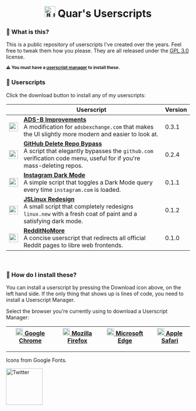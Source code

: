 
<center><h1 align="center"><b><a href="https://github.com/QuarTheDev/userscripts/"><img src="https://is5-ssl.mzstatic.com/image/thumb/Purple126/v4/b5/a3/52/b5a35252-74ea-c14c-e6d7-190944f5c547/AppIcon-85-220-4-2x.png/460x0w.webp" width="30px" alt="👨‍💻" title="Quar's Userscripts"></a> Quar's Userscripts</b></h1></center>
  
### 🤔 What is this?
This is a public repository of userscripts I've created over the years. Feel free to tweak them how you please. They are all released under the [GPL 3.0](https://choosealicense.com/licenses/gpl-3.0/) license.

<sup><b>⚠️ You must have a <a href="#-how-do-i-install-these">userscript manager</a> to install these.</b></sup>

### 📃 Userscripts
Click the download button to install any of my userscripts:

| | Userscript | Version |
|-|------------|---------|
|<a href="https://github.com/QuarTheDev/userscripts/raw/main/adsb-improvements.user.js"><img src="https://github.com/QuarTheDev/userscripts/blob/main/.github/images/download.png?raw=true" width="24px" alt="⬇️" title="Install Userscript">|**[ADS-B Improvements](https://github.com/QuarTheDev/userscripts/blob/main/.github/about/adsb-improvements.md)**<br>A modification for `adsbexchange.com` that makes the UI slightly more modern and easier to look at.|0.3.1|
|<a href="https://github.com/QuarTheDev/userscripts/raw/main/github-bypass.user.js"><img src="https://github.com/QuarTheDev/userscripts/blob/main/.github/images/download.png?raw=true" width="24px" alt="⬇️" title="Install Userscript">|**[GitHub Delete Repo Bypass](https://github.com/QuarTheDev/userscripts/blob/main/.github/about/github-bypass.md)**<br>A script that elegantly bypasses the `github.com` verification code menu, useful for if you're mass-deleting repos.|0.2.4|
|<a href="https://github.com/QuarTheDev/userscripts/raw/main/instagram-dark.user.js"><img src="https://github.com/QuarTheDev/userscripts/blob/main/.github/images/download.png?raw=true" width="24px" alt="⬇️" title="Install Userscript">|**[Instagram Dark Mode](https://github.com/QuarTheDev/userscripts/blob/main/.github/about/instagram-dark.md)**<br>A simple script that toggles a Dark Mode query every time `instagram.com` is loaded.|0.1.1|
|<a href="https://github.com/QuarTheDev/userscripts/raw/main/jslinux-redesign.user.js"><img src="https://github.com/QuarTheDev/userscripts/blob/main/.github/images/download.png?raw=true" width="24px" alt="⬇️" title="Install Userscript">|**[JSLinux Redesign](https://github.com/QuarTheDev/userscripts/blob/main/.github/about/jslinux-redesign.md)**<br>A small script that completely redesigns `linux.new` with a fresh coat of paint and a satisfying dark mode.|0.1.2|
|<a href="https://github.com/QuarTheDev/userscripts/raw/main/redditnomore.user.js"><img src="https://github.com/QuarTheDev/userscripts/blob/main/.github/images/download.png?raw=true" width="24px" alt="⬇️" title="Install Userscript">|**[RedditNoMore](https://github.com/QuarTheDev/userscripts/blob/main/.github/about/redditnomore.md)**<br>A concise userscript that redirects all official Reddit pages to libre web frontends.|0.1.0|

<br>
  
### 🧐 How do I install these?

You can install a userscript by pressing the Download icon above, on the left hand side. If the only thing that shows up is lines of code, you need to install a Userscript Manager.

Select the browser you're currently using to download a Userscript Manager:

<a href=https://chrome.google.com/webstore/detail/violent-monkey/jinjaccalgkegednnccohejagnlnfdag><img src="https://violentmonkey.github.io/static/8cc7a9ead9c41330ebc5e5e4e6fa5a52/942f4/chrome.png" width="20px" alt="⏺"> [Google Chrome](https://chrome.google.com/webstore/detail/violent-monkey/jinjaccalgkegednnccohejagnlnfdag)|<a href=https://addons.mozilla.org/firefox/addon/violentmonkey/><img src="https://violentmonkey.github.io/static/b302ac873f1a2ebe23de71f9e88e0ff8/9d635/firefox.png" width="20px" alt="⏺"> [Mozilla Firefox](https://addons.mozilla.org/firefox/addon/violentmonkey/)|<a href=https://microsoftedge.microsoft.com/addons/detail/eeagobfjdenkkddmbclomhiblgggliao><img src="https://violentmonkey.github.io/static/c2d555bd768e2e4658e93229e4a2c51c/9d635/edge.png" width="20px" alt="⏺"> [Microsoft Edge](https://microsoftedge.microsoft.com/addons/detail/eeagobfjdenkkddmbclomhiblgggliao)|<a href=https://apps.apple.com/us/app/userscripts/id1463298887><img src="https://upload.wikimedia.org/wikipedia/commons/5/52/Safari_browser_logo.svg" width="20px" alt="⏺"> [Apple Safari](https://apps.apple.com/us/app/userscripts/id1463298887)
|-|-|-|-|

---
Icons from Google Fonts.

<a href=https://www.gnu.org/licenses/gpl-3.0.en.html><img src="https://www.gnu.org/graphics/gplv3-127x51.png" width="100px" alt="Twitter" title="GNU General Public License v3.0">
